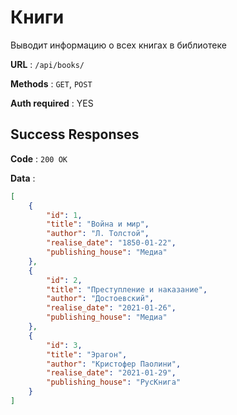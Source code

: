 # Книги

Выводит информацию о всех книгах в библиотеке

**URL** : `/api/books/`

**Methods** : `GET`, `POST`

**Auth required** : YES

## Success Responses

**Code** : `200 OK`

**Data** :

```json
[
    {
        "id": 1,
        "title": "Война и мир",
        "author": "Л. Толстой",
        "realise_date": "1850-01-22",
        "publishing_house": "Медиа"
    },
    {
        "id": 2,
        "title": "Преступление и наказание",
        "author": "Достоевский",
        "realise_date": "2021-01-26",
        "publishing_house": "Медиа"
    },
    {
        "id": 3,
        "title": "Эрагон",
        "author": "Кристофер Паолини",
        "realise_date": "2021-01-29",
        "publishing_house": "РусКнига"
    }
]
```